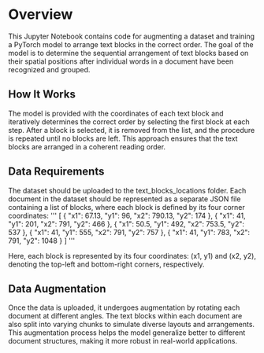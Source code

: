 # Overview

This Jupyter Notebook contains code for augmenting a dataset and training a PyTorch model to arrange text blocks in the correct order. The goal of the model is to determine the sequential arrangement of text blocks based on their spatial positions after individual words in a document have been recognized and grouped.

## How It Works

The model is provided with the coordinates of each text block and iteratively determines the correct order by selecting the first block at each step.
After a block is selected, it is removed from the list, and the procedure is repeated until no blocks are left.
This approach ensures that the text blocks are arranged in a coherent reading order.

## Data Requirements

The dataset should be uploaded to the text_blocks_locations folder.
Each document in the dataset should be represented as a separate JSON file containing a list of blocks, where each block is defined by its four corner coordinates:
'''
[
{ "x1": 67.13, "y1": 96, "x2": 790.13, "y2": 174 },
{ "x1": 41, "y1": 201, "x2": 791, "y2": 466 }, 
{ "x1": 50.5, "y1": 492, "x2": 753.5, "y2": 537 }, 
{ "x1": 41, "y1": 555, "x2": 791, "y2": 757 },
{ "x1": 41, "y1": 783, "x2": 791, "y2": 1048 }
]
'''

Here, each block is represented by its four coordinates: (x1, y1) and (x2, y2), denoting the top-left and bottom-right corners, respectively.

## Data Augmentation 

Once the data is uploaded, it undergoes augmentation by rotating each document at different angles.
The text blocks within each document are also split into varying chunks to simulate diverse layouts and arrangements.
This augmentation process helps the model generalize better to different document structures, making it more robust in real-world applications.

